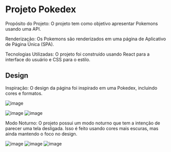 <h1>Projeto Pokedex</h1>

<p>Propósito do Projeto: O projeto tem como objetivo apresentar Pokemons usando uma API.</p>
<p>Renderização: Os Pokemons são renderizados em uma página de Aplicativo de Página Única (SPA).</p>
<p>Tecnologias Utilizadas: O projeto foi construído usando React para a interface do usuário e CSS para o estilo.</p>

<h2>Design</h2>

<p>Inspiração: O design da página foi inspirado em uma Pokedex, incluindo cores e formatos.
</p>

![image](https://github.com/user-attachments/assets/de2a6fa2-9993-4120-958b-38aa993ce2a7)

![image](https://github.com/Elias-Marinho/quest-pokeapi/assets/130089371/2996fc16-9d42-4dd4-8391-b07658f9944c)
![image](https://github.com/Elias-Marinho/quest-pokeapi/assets/130089371/e397122a-07dd-49a0-a524-686cdd5c633f)



<p>Modo Noturno: O projeto possui um modo noturno que tem a intenção de parecer uma tela desligada. Isso é feito usando cores mais escuras, mas ainda mantendo o foco no design.</p>

![image](https://github.com/Elias-Marinho/quest-pokeapi/assets/130089371/1fcbaf8d-f2c5-483d-923b-6208d98bcae0)
![image](https://github.com/Elias-Marinho/quest-pokeapi/assets/130089371/7a563af3-4ac5-4230-b799-994a2e0efff2)
![image](https://github.com/Elias-Marinho/quest-pokeapi/assets/130089371/c2f22e15-3d76-4d1f-91ef-5943c152710f)
